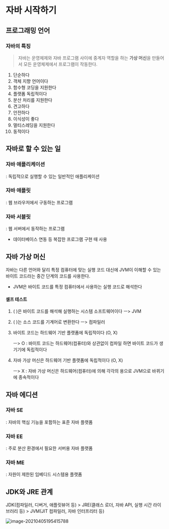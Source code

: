 # 자바 시작하기

## 프로그래밍 언어

### 자바의 특징

> 자바는 운영체제와 자바 프로그램 사이에 중계자 역할을 하는 **가상 머신**을 만들어서 모든 운영체제에서 프로그램이 작동한다.

1. 단순하다
2. 객체 지향 언어이다
3. 함수형 코딩을 지원한다
4. 플랫폼 독립적이다
5. 분산 처리를 지원한다
6. 견고하다
7. 안전하다
8. 이식성이 좋다
9. 멀티스레딩을 지원한다
10. 동적이다



## 자바로 할 수 있는 일

### 자바 애플리케이션

: 독립적으로 실행할 수 있는 일반적인 애플리케이션

### 자바 애플릿

: 웹 브라우저에서 구동하는 프로그램

### 자바 서블릿

: 웹 서버에서 동작하는 프로그램 

* 데이터베이스 연동 등 복잡한 프로그램 구현 때 사용



## 자바 가상 머신

자바는 다른 언어와 달리 특정 컴퓨터에 맞는 실행 코드 대신에 JVM이 이해할 수 있는 바이트 코드라는 중간 단계의 코드를 사용한다. 

* JVM은 바이트 코드를 특정 컴퓨터에서 사용하는 실행 코드로 해석한다





#### 셀프 테스트

1. (    )은 바이트 코드를 해석해 실행하는 시스템 소프트웨어이다 ㅡ> JVM

2. (    )는 소스 코드를 기계어로 변환한다 ㅡ> 컴파일러

3. 바이트 코드는 하드웨어 기반 플랫폼에 독립적이다 (O, X) 

   ㅡ> O : 바이트 코드는 하드웨어(컴퓨터)와 상관없이 컴파일 하면 바이트 코드가 생기기에 독립적이다

4. 자바 가상 머신은 하드웨어 기반 플랫폼에 독립적이다 (O, X) 

   ㅡ> X : 자바 가상 머신은 하드웨어(컴퓨터)에 의해 각각의 용으로 JVM으로 바뀌기에 종속적이다



## 자바 에디션

### 자바 SE

: 자바의 핵심 기능을 포함하는 표준 자바 플랫폼



### 자바 EE

: 주로 분산 환경에서 필요한 서버용 자바 플랫폼



### 자바 ME

: 자원이 제한된 임베디드 시스템용 플랫폼



## JDK와 JRE 관계

JDK(컴파일러, 디버거, 애플릿뷰어 등) > JRE(클래스 로더, 자바 API, 실행 시간 라이브러리 등) > JVM(JIT 컴파일러, 자바 인터프리터 등)

![image-20210405195415788](C:\Users\user\AppData\Roaming\Typora\typora-user-images\image-20210405195415788.png)